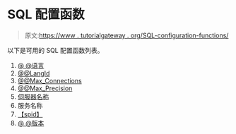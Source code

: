 # SQL 配置函数

> 原文:[https://www . tutorialgateway . org/SQL-configuration-functions/](https://www.tutorialgateway.org/sql-configuration-functions/)

以下是可用的 SQL 配置函数列表。

1.  [@ @语言](https://www.tutorialgateway.org/sql-language/)
2.  [@@LangId](https://www.tutorialgateway.org/sql-langid/)
3.  [@@Max_Connections](https://www.tutorialgateway.org/sql-max_connections/)
4.  [@@Max_Precision](https://www.tutorialgateway.org/sql-max_precision/)
5.  [伺服器名称](https://www.tutorialgateway.org/sql-servername/)
6.  服务名称
7.  [【spid】](https://www.tutorialgateway.org/sql-spid/)
8.  [@ @版本](https://www.tutorialgateway.org/sql-version/)